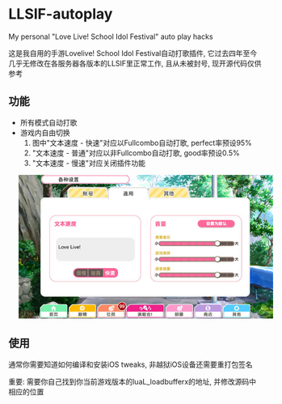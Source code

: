 # LLSIF-autoplay

My personal "Love Live! School Idol Festival" auto play hacks

这是我自用的手游Lovelive! School Idol Festival自动打歌插件, 它过去四年至今几乎无修改在各服务器各版本的LLSIF里正常工作, 且从未被封号, 现开源代码仅供参考

## 功能

- 所有模式自动打歌
- 游戏内自由切换
    1. 图中"文本速度 - 快速"对应以Fullcombo自动打歌, perfect率预设95%
    2. "文本速度 - 普通"对应以非Fullcombo自动打歌, good率预设0.5%
    3. "文本速度 - 慢速"对应关闭插件功能
<img src="./pics/setting.jpg" hspace="20">

## 使用

通常你需要知道如何编译和安装iOS tweaks, 非越狱iOS设备还需要重打包签名

重要: 需要你自己找到你当前游戏版本的luaL_loadbufferx的地址, 并修改源码中相应的位置





